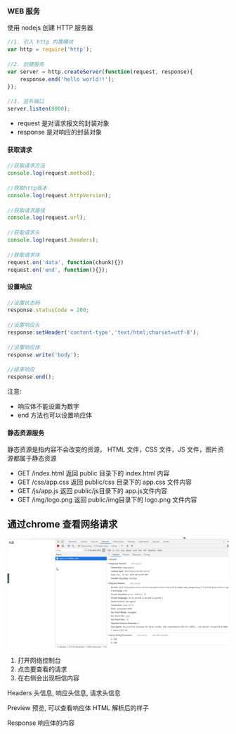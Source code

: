 ### WEB 服务

使用 nodejs 创建 HTTP 服务器

```js
//1. 引入 http 内置模块
var http = require('http');

//2. 创建服务
var server = http.createServer(function(request, response){
    response.end('hello world!!');
});

//3. 监听端口
server.listen(8000);
```

* request 是对请求报文的封装对象
* response 是对响应的封装对象

#### 获取请求

```js
//获取请求方法
console.log(request.method);

//获取http版本
console.log(request.httpVersion);

//获取请求路径
console.log(request.url);

//获取请求头
console.log(request.headers);

//获取请求体
request.on('data', function(chunk){})
request.on('end', function(){});
```

#### 设置响应

```js
//设置状态码
response.statusCode = 200;

//设置响应头
response.setHeader('content-type','text/html;charset=utf-8');

//设置响应体
response.write('body');

//结束响应
response.end();

```

注意:

* 响应体不能设置为数字
* end 方法也可以设置响应体

#### 静态资源服务

静态资源是指内容不会改变的资源， HTML 文件，CSS 文件，JS 文件，图片资源都属于静态资源

* GET   /index.html     返回 public 目录下的 index.html 内容
* GET  /css/app.css     返回 public/css  目录下的 app.css 文件内容 
* GET  /js/app.js     返回 public/js目录下的 app.js文件内容
* GET  /img/logo.png     返回 public/img目录下的 logo.png 文件内容 



##  通过chrome 查看网络请求

![1577082096777](assets/1577082096777.png)

1. 打开网络控制台
2. 点击要查看的请求
3. 在右侧会出现相信内容



Headers 头信息,  响应头信息, 请求头信息

Preview  预览, 可以查看响应体 HTML 解析后的样子

Response  响应体的内容 